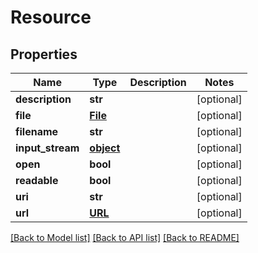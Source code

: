 # Resource

## Properties
Name | Type | Description | Notes
------------ | ------------- | ------------- | -------------
**description** | **str** |  | [optional] 
**file** | [**File**](File.md) |  | [optional] 
**filename** | **str** |  | [optional] 
**input_stream** | [**object**](.md) |  | [optional] 
**open** | **bool** |  | [optional] 
**readable** | **bool** |  | [optional] 
**uri** | **str** |  | [optional] 
**url** | [**URL**](URL.md) |  | [optional] 

[[Back to Model list]](../README.md#documentation-for-models) [[Back to API list]](../README.md#documentation-for-api-endpoints) [[Back to README]](../README.md)


